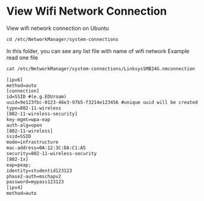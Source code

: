 # View Wifi Network Connection

View wifi network connection on Ubuntu

```txt
cd /etc/NetworkManager/system-connections
```

In this folder, you can see any list file with name of wifi network Example read one file

```txt
cat /etc/NetworkManager/system-connections/LinksysSMB24G.nmconnection
```

```txt
[ipv6]
method=auto
[connection]
id=SSID #(e.g.EDUroam)
uuid=9e123fbc-0123-46e3-97b5-f3214e123456 #unique uuid will be created upon creation of this profile
type=802-11-wireless
[802-11-wireless-security]
key-mgmt=wpa-eap
auth-alg=open
[802-11-wireless]
ssid=SSID
mode=infrastructure
mac-address=0A:12:3C:DA:C1:A5
security=802-11-wireless-security
[802-1x]
eap=peap;
identity=studentid123123
phase2-auth=mschapv2
password=mypass123123
[ipv4]
method=auto
```
